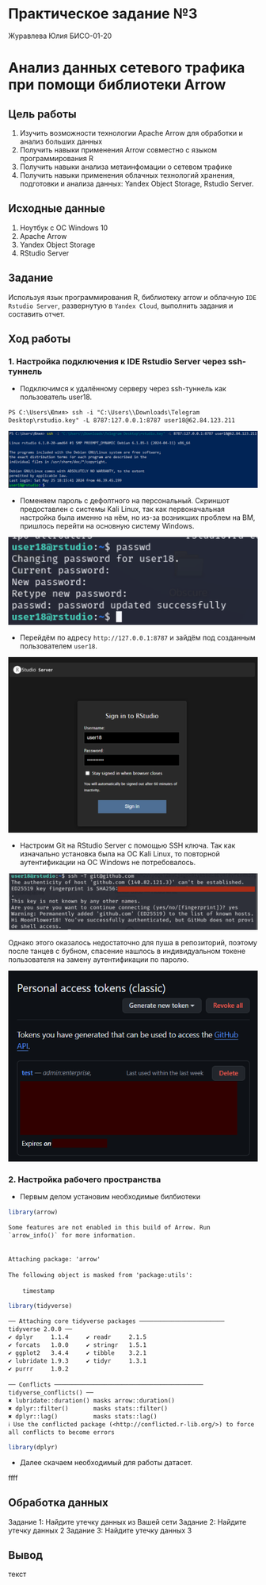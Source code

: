 # Практическое задание №3
Журавлева Юлия БИСО-01-20

# Анализ данных сетевого трафика при помощи библиотеки Arrow

## Цель работы

1.  Изучить возможности технологии Apache Arrow для обработки и анализ
    больших данных
2.  Получить навыки применения Arrow совместно с языком программирования
    R
3.  Получить навыки анализа метаинфомации о сетевом трафике
4.  Получить навыки применения облачных технологий хранения, подготовки
    и анализа данных: Yandex Object Storage, Rstudio Server.

## Исходные данные

1.  Ноутбук с ОС Windows 10
2.  Apache Arrow
3.  Yandex Object Storage
4.  RStudio Server

## Задание

Используя язык программирования R, библиотеку arrow и облачную
`IDE Rstudio Server`, развернутую в `Yandex Cloud`, выполнить задания и
составить отчет.

## Ход работы

### 1. Настройка подключения к IDE Rstudio Server через ssh-туннель

-   Подключимся к удалённому серверу через ssh-туннель как пользователь
    user18.

<!-- -->

    PS C:\Users\Юлия> ssh -i "C:\Users\\Downloads\Telegram Desktop\rstudio.key" -L 8787:127.0.0.1:8787 user18@62.84.123.211

![](screen/1.png)

-   Поменяем пароль с дефолтного на персональный. Скриншот предоставлен
    с системы Kali Linux, так как первоначальная настройка была именно
    на нём, но из-за возникших проблем на ВМ, пришлось перейти на
    основную систему Windows.

![](screen/2.png)

-   Перейдём по адресу `http://127.0.0.1:8787` и зайдём под созданным
    пользователем `user18`.

![](screen/3.png)

-   Настроим Git на RStudio Server с помощью SSH ключа. Так как
    изначально установка была на ОС Kali Linux, то повторной
    аутентификации на ОС Windows не потребовалось.

![](screen/4.png)

Однако этого оказалось недостаточно для пуша в репозиторий, поэтому
после танцев с бубном, спасение нашлось в индивидуальном токене
пользователя на замену аутентификации по паролю.

![](screen/5.png)

### 2. Настройка рабочего пространства

-   Первым делом установим необходимые билбиотеки

``` r
library(arrow)
```

    Some features are not enabled in this build of Arrow. Run `arrow_info()` for more information.


    Attaching package: 'arrow'

    The following object is masked from 'package:utils':

        timestamp

``` r
library(tidyverse)
```

    ── Attaching core tidyverse packages ──────────────────────── tidyverse 2.0.0 ──
    ✔ dplyr     1.1.4     ✔ readr     2.1.5
    ✔ forcats   1.0.0     ✔ stringr   1.5.1
    ✔ ggplot2   3.4.4     ✔ tibble    3.2.1
    ✔ lubridate 1.9.3     ✔ tidyr     1.3.1
    ✔ purrr     1.0.2     

    ── Conflicts ────────────────────────────────────────── tidyverse_conflicts() ──
    ✖ lubridate::duration() masks arrow::duration()
    ✖ dplyr::filter()       masks stats::filter()
    ✖ dplyr::lag()          masks stats::lag()
    ℹ Use the conflicted package (<http://conflicted.r-lib.org/>) to force all conflicts to become errors

``` r
library(dplyr)
```

-   Далее скачаем необходимый для работы датасет.

ffff

## Обработка данных

Задание 1: Найдите утечку данных из Вашей сети Задание 2: Найдите утечку
данных 2 Задание 3: Найдите утечку данных 3

## Вывод

текст
